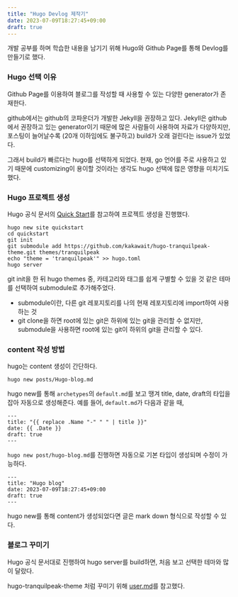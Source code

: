```yaml
---
title: "Hugo Devlog 제작기"
date: 2023-07-09T18:27:45+09:00
draft: true
---
```


개발 공부를 하며 학습한 내용을 남기기 위해 Hugo와 Github Page를 통해 Devlog를 만들기로 했다.


### Hugo 선택 이유
Github Page를 이용하여 블로그를 작성할 때 사용할 수 있는 다양한 generator가 존재한다.

github에서는 github의 코파운더가 개발한 Jekyll을 권장하고 있다. Jekyll은 github에서 권장하고 있는 generator이기 때문에 많은 사람들이 사용하여 자료가 다양하지만,
포스팅이 늘어날수록 (20개 이하임에도 불구하고) build가 오래 걸린다는 issue가 있었다.

그래서 build가 빠르다는 hugo를 선택하게 되었다. 현재, go 언어를 주로 사용하고 있기 때문에 customizing이 용이할 것이라는 생각도 hugo 선택에 많은 영향을 미치기도 했다.

### Hugo 프로젝트 생성
Hugo 공식 문서의 [Quick Start](https://gohugo.io/getting-started/quick-start/)를 참고하여 프로젝트 생성을 진행했다.
```cgo
hugo new site quickstart
cd quickstart
git init
git submodule add https://github.com/kakawait/hugo-tranquilpeak-theme.git themes/tranquilpeak
echo "theme = 'tranquilpeak'" >> hugo.toml
hugo server
```
git init을 한 뒤 hugo themes 중, 카테고리와 태그를 쉽게 구별할 수 있을 것 같은 테마를 선택하여 submodule로 추가해주었다.
- submodule이란, 다른 git 레포지토리를 나의 현재 레포지토리에 import하여 사용하는 것
- git clone을 하면 root에 있는 git은 하위에 있는 git을 관리할 수 없지만, submodule을 사용하면 root에 있는 git이 하위의 git을 관리할 수 있다.

### content 작성 방법
hugo는 content 생성이 간단하다.
```cgo
hugo new posts/Hugo-blog.md
```
hugo new를 통해 `archetypes`의 `default.md`를 보고 땡겨 title, date, draft의 타입을 잡아 자동으로 생성해준다.
예를 들어, `default.md`가 다음과 같을 때,
```cgo
---
title: "{{ replace .Name "-" " " | title }}"
date: {{ .Date }}
draft: true
---
```
`hugo new post/hugo-blog.md`를 진행하면 자동으로 기본 타입이 생성되며 수정이 가능하다.
```cgo
---
title: "Hugo blog"
date: 2023-07-09T18:27:45+09:00
draft: true
---
```

hugo new를 통해 content가 생성되었다면 글은 mark down 형식으로 작성할 수 있다. 


### 블로그 꾸미기
Hugo 공식 문서대로 진행하여 hugo server를 build하면, 처음 보고 선택한 테마와 많이 달랐다.

hugo-tranquilpeak-theme 처럼 꾸미기 위해 [user.md](https://github.com/kakawait/hugo-tranquilpeak-theme/blob/master/docs/user.md)를 참고했다.